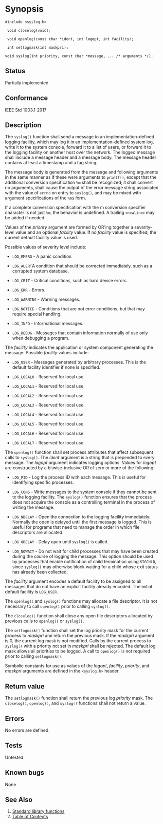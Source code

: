 # Synopsis 
`#include <syslog.h>`</br>

` void closelog(void);`</br>

` void openlog(const char *ident, int logopt, int facility);`</br>

` int setlogmask(int maskpri);`</br>

` void syslog(int priority, const char *message, ... /* arguments */); `</br>

## Status
Partially implemented
## Conformance
IEEE Std 1003.1-2017
## Description


The `syslog()` function shall send a message to an implementation-defined logging facility, which may log it in an
implementation-defined system log, write it to the system console, forward it to a list of users, or forward it to the logging
facility on another host over the network. The logged message shall include a message header and a message body. The message header
contains at least a timestamp and a tag string.

The message body is generated from the message and following arguments in the same manner as if these were arguments to
`printf()`, except that the additional conversion specification `%m` shall be
recognized; it shall convert no arguments, shall cause the output of the error message string associated with the value of
`errno` on entry to `syslog()`, and may be mixed with argument specifications of the `%n$` form.

If a complete conversion specification with the m conversion specifier character is not just `%m`, the behavior is
undefined. A trailing `<newline>` may be added if needed.

Values of the _priority_ argument are formed by OR'ing together a severity-level value and an optional _facility_ value. If
no _facility_ value is specified, the current default facility value is used.

Possible values of severity level include:

 * `LOG_EMERG` - A panic condition.

 * `LOG_ALERT`A condition that should be corrected immediately, such as a corrupted system database.

 * `LOG_CRIT` - Critical conditions, such as hard device errors.

 * `LOG_ERR` - Errors.

 * `LOG_WARNING` - Warning messages.

 * `LOG_NOTICE` - Conditions that are not error conditions, but that may require special handling.

 * `LOG_INFO` - Informational messages.

 * `LOG_DEBUG` - Messages that contain information normally of use only when debugging a program.

The _facility_ indicates the application or system component generating the message. Possible _facility_ values include:

 * `LOG_USER` - Messages generated by arbitrary processes. This is the default facility identifier if none is specified.

 * `LOG_LOCAL0` - Reserved for local use.

 * `LOG_LOCAL1` - Reserved for local use.

 * `LOG_LOCAL2` - Reserved for local use.

 * `LOG_LOCAL3` - Reserved for local use.

 * `LOG_LOCAL4` - Reserved for local use.

 * `LOG_LOCAL5` - Reserved for local use.

 * `LOG_LOCAL6` - Reserved for local use.

 * `LOG_LOCAL7` - Reserved for local use.

The `openlog()` function shall set process attributes that affect subsequent calls to `syslog()`. The _ident_
argument is a string that is prepended to every message. The _logopt_ argument indicates logging options. Values for
_logopt_ are constructed by a bitwise-inclusive OR of zero or more of the following:

 * `LOG_PID` - Log the process ID with each message. This is useful for identifying specific processes.

 * `LOG_CONS` - Write messages to the system console if they cannot be sent to the logging facility. The `syslog()` function ensures that
the process does not acquire the console as a controlling terminal in the process of writing the message.

 * `LOG_NDELAY` - Open the connection to the logging facility immediately. Normally the open is delayed until the first message is logged. This
is useful for programs that need to manage the order in which file descriptors are allocated.

 * `LOG_ODELAY` - Delay open until `syslog()` is called.

 * `LOG_NOWAIT` - Do not wait for child processes that may have been created during the course of logging the message. This option should be used
by processes that enable notification of child termination using `SIGCHLD`, since `syslog()` may otherwise block waiting for a
child whose exit status has already been collected.

The _facility_ argument encodes a default facility to be assigned to all messages that do not have an explicit facility
already encoded. The initial default facility is `LOG_USER`.

The `openlog()` and `syslog()` functions may allocate a file descriptor. It is not necessary to call `openlog()`
prior to calling `syslog()`.

The `closelog()` function shall close any open file descriptors allocated by previous calls to `openlog()` or
`syslog()`.

The `setlogmask()` function shall set the log priority mask for the current process to _maskpri_ and return the
previous mask. If the _maskpri_ argument is 0, the current log mask is not modified. Calls by the current process to
`syslog()` with a priority not set in _maskpri_ shall be rejected. The default log mask allows all priorities to be
logged. A call to `openlog()` is not required prior to calling `setlogmask()`.

Symbolic constants for use as values of the _logopt_, _facility_, _priority_, and _maskpri_ arguments are
defined in the `<syslog.h>` header.


## Return value


The `setlogmask()` function shall return the previous log _priority_ mask. The `closelog()`, `openlog()`, and
`syslog()` functions shall not return a value.


## Errors

No errors are defined.

## Tests

Untested

## Known bugs

None

## See Also 
1. [Standard library functions](../README.md)
2. [Table of Contents](../../../README.md)
